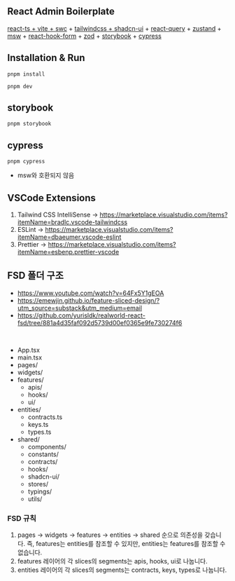 ## React Admin Boilerplate

[react-ts + vite + swc](https://github.com/vitejs/vite-plugin-react-swc) + [tailwindcss + shadcn-ui](https://ui.shadcn.com/docs/installation/vite) + [react-query](https://tanstack.com/query/latest/docs/framework/react/overview) + [zustand](https://github.com/pmndrs/zustand) + [msw](https://mswjs.io) + [react-hook-form](https://react-hook-form.com/) + [zod](https://zod.dev) + [storybook](https://storybook.js.org) + [cypress](https://www.cypress.io)

## Installation & Run

```shell
pnpm install

pnpm dev
```

## storybook

```shell
pnpm storybook
```

## cypress

```shell
pnpm cypress
```

- msw와 호환되지 않음

## VSCode Extensions

1. Tailwind CSS IntelliSense -> https://marketplace.visualstudio.com/items?itemName=bradlc.vscode-tailwindcss
2. ESLint -> https://marketplace.visualstudio.com/items?itemName=dbaeumer.vscode-eslint
3. Prettier -> https://marketplace.visualstudio.com/items?itemName=esbenp.prettier-vscode

## FSD 폴더 구조

- https://www.youtube.com/watch?v=64Fx5Y1gEOA
- https://emewjin.github.io/feature-sliced-design/?utm_source=substack&utm_medium=email
- https://github.com/yurisldk/realworld-react-fsd/tree/881a4d35faf092d5739d00ef0365e9fe730274f6

<br />

- App.tsx
- main.tsx
- pages/
- widgets/
- features/
  - apis/
  - hooks/
  - ui/
- entities/
  - contracts.ts
  - keys.ts
  - types.ts
- shared/
  - components/
  - constants/
  - contracts/
  - hooks/
  - shadcn-ui/
  - stores/
  - typings/
  - utils/

### FSD 규칙

1. pages -> widgets -> features -> entities -> shared 순으로 의존성을 갖습니다.
   즉, features는 entities를 참조할 수 있지만, entities는 features를 참조할 수 없습니다.
2. features 레이어의 각 slices의 segments는 apis, hooks, ui로 나눕니다.
3. entities 레이어의 각 slices의 segments는 contracts, keys, types로 나눕니다.
